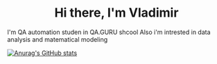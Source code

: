 <h1 align="center">Hi there, I'm Vladimir</h3> 

I'm QA automation studen in QA.GURU shcool
Also i'm intrested in data analysis and matematical modeling

[![Anurag's GitHub stats](https://github-readme-stats.vercel.app/api?username=VEvtushenko)](https://github.com/anuraghazra/github-readme-stats)
